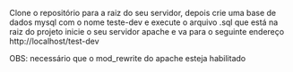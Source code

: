 Clone o repositório para a raiz do seu servidor, depois crie uma base de dados mysql com o nome teste-dev e execute o arquivo .sql que está na raiz do projeto inicie o seu servidor apache e va para o seguinte endereço http://localhost/test-dev

OBS: necessário que o mod_rewrite do apache esteja habilitado


